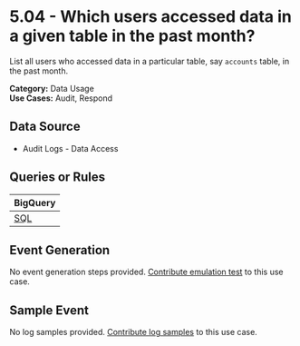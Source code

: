 # 5.04 - Which users accessed data in a given table in the past month?
List all users who accessed data in a particular table, say `accounts` table, in the past month.


**Category:** Data Usage
</br>
**Use Cases:** Audit, Respond
</br>

## Data Source
- Audit Logs - Data Access


## Queries or Rules
BigQuery |
--- |
[SQL](../../sql/5_04_users_who_accessed_data_in_table.sql) |

## Event Generation
No event generation steps provided. [Contribute emulation test](../../CONTRIBUTING.md) to this use case.

## Sample Event
No log samples provided. [Contribute log samples](../../CONTRIBUTING.md) to this use case.

